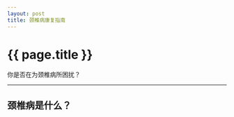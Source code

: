 ```yaml
---
layout: post
title: 颈椎病康复指南
---
```


{{ page.title }}
================

你是否在为颈椎病所困扰？

------------

颈椎病是什么？ 
---
